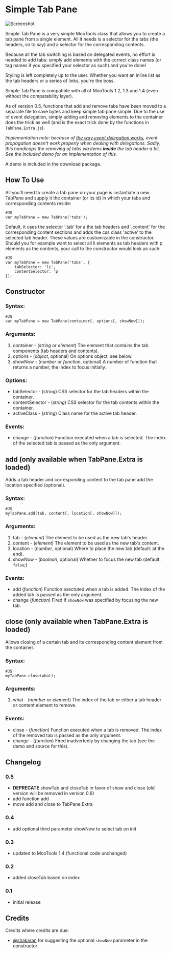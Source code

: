 Simple Tab Pane
===============
![Screenshot](http://akaidiot.github.com/MooTools-TabPane/simple-tab-pane.png)

Simple Tab Pane is a very simple MooTools class that allows you to create a tab pane from a single element. All it needs is a selector for the tabs (the headers, so to say) and a selector for the corresponding contents. 

Because all the tab switching is based on delegated events, no effort is needed to add tabs: simply add elements with the correct class names (or tag names if you specified your selector as such) and you're done! 

Styling is left completely up to the user. Whether you want an inline list as the tab headers or a series of links, you're the boss. 

Simple Tab Pane is compatible with all of MooTools 1.2, 1.3 and 1.4 (even without the compatability layer). 

As of version 0.5, functions that add and remove tabs have been moved to a separate file to save bytes and keep simple tab pane simple. Due to the use of event delegation, simply adding and removing elements to the container does the trick as well (and is the exact trick done by the functions in `TabPane.Extra.js`). 

*Implementation note: because of [the way event delegation works](https://mootools.lighthouseapp.com/projects/24057/tickets/201-issue-with-event-propagation-in-mootools-event-delegation), event propagation doesn't work properly when dealing with delegations. Sadly, this handicaps the removing of tabs via items **inside** the tab header a bit. See the included demo for an implementation of this.* 

A demo is included in the download package. 

How To Use
----------

All you'll need to create a tab pane on your page is instantiate a new TabPane and supply it the container (or its id) in which your tabs and corresponding contents reside:

    #JS
    var myTabPane = new TabPane('tabs');

Default, it uses the selector '.tab' for a the tab headers and '.content' for the corresponding content sections and adds the css class 'active' to the selected tab header. These values are customizable in the constructor. Should you for example want to select all li elements as tab headers with p elements as the contents, your call to the constructor would look as such:

    #JS
    var myTabPane = new TabPane('tabs', {
        tabSelector: 'li',
        contentSelector: 'p'
    });

## Constructor 

### Syntax: 

    #JS
    var myTabPane = new TabPane(container[, options[, showNow]]);

### Arguments: 

1. container - (*string* or *element*) The element that contains the tab components (tab headers and contents). 
2. options - (*object*, optional) On options object, see below. 
3. showNow - (*number* or *function*, optional) A number of function that returns a number, the index to focus initially. 

### Options: 

- tabSelector - (*string*) CSS selector for the tab headers within the container. 
- contentSelector - (*string*) CSS selector for the tab contents within the container. 
- activeClass - (*string*) Class name for the active tab header. 

### Events: 

- change - (*function*) Function executed when a tab is selected. The index of the selected tab is passed as the only argument. 

## add (only available when TabPane.Extra is loaded) 

Adds a tab header and corresponding content to the tab pane add the location specified (optional). 

### Syntax:

	#JS
	myTabPane.add(tab, content[, location[, showNow]]);

### Arguments:

1. tab - (*element*) The element to be used as the new tab's header. 
2. content - (*element*) The element to be used as the new tab's content. 
3. location - (*number*, optional) Where to place the new tab (default: at the end). 
4. showNow - (*boolean*, optional) Whether to focus the new tab (default: `false`;)

### Events:

- add (*function*) Function exectuted when a tab is added. The index of the added tab is passed as the only argument. 
- change (*function*) Fired if `showNow` was specified by focusing the new tab. 

## close (only available when TabPane.Extra is loaded)

Allows closing of a certain tab and its corresponding content element from the container. 

### Syntax: 

    #JS
    myTabPane.close(what);

### Arguments: 

1. what - (*number* or *element*) The index of the tab or either a tab header or content element to remove. 

### Events:
    
- close - (*function*) Function executed when a tab is removed. The index of the removed tab is passed as the only argument. 
- change - (*function*) Fired inadvertedly by changing the tab (see the demo and source for this). 

Changelog
---------

### 0.5

- **DEPRECATE** showTab and closeTab in favor of show and close (old version will be removed in version 0.6) 
- add function add 
- move add and close to TabPane.Extra

### 0.4

- add optional third parameter showNow to select tab on init 

### 0.3

- updated to MooTools 1.4 (functional code unchanged) 

### 0.2

- added closeTab based on index 

### 0.1

- initial release 

Credits
-------
Credits where credits are due:

- [@shakaran](https://github.com/shakaran) for suggesting the optional `showNow` parameter in the constructor 

